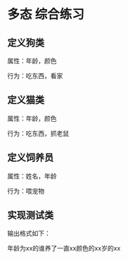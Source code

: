 # 多态 综合练习

## 定义狗类

属性：年龄，颜色

行为：吃东西，看家

## 定义猫类

属性：年龄，颜色

行为：吃东西，抓老鼠

## 定义饲养员

属性：姓名，年龄

行为：喂宠物

## 实现测试类

输出格式如下：

年龄为xx的谁养了一直xx颜色的xx岁的xx